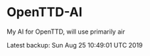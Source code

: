 # OpenTTD-AI
My AI for OpenTTD, will use primarily air

Latest backup: Sun Aug 25 10:49:01 UTC 2019
